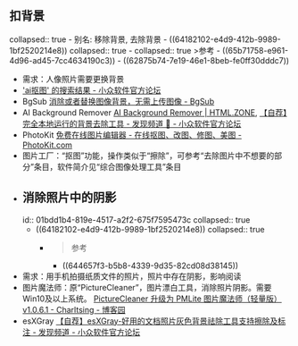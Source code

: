 ## 扣背景
collapsed:: true
	- 别名: 移除背景, 去除背景
	- ((64182102-e4d9-412b-9989-1bf2520214e8))
	  collapsed:: true
		- collapsed:: true
		  >参考
			- ((65b71758-e961-4d96-ad45-7cc4634190c3))
			- ((62875b74-7e19-46e1-8beb-fe0ff30dddc7))
- 需求：人像照片需要更换背景
- ['ai抠图' 的搜索结果 - 小众软件官方论坛](https://meta.appinn.net/search?q=ai%E6%8A%A0%E5%9B%BE)
- BgSub [消除或者替换图像背景，无需上传图像 - BgSub](https://bgsub.cn/)
- AI Background Remover [AI Background Remover | HTML.ZONE](https://html.zone/background-remover), [【自荐】完全本地运行的背景去除工具 - 发现频道 🔎 - 小众软件官方论坛](https://meta.appinn.net/t/topic/58203)
- PhotoKit [免费在线图片编辑器 - 在线抠图、改图、修图、美图 - PhotoKit.com](https://photokit.com/?lang=zh)
- 图片工厂：“抠图”功能，操作类似于“擦除”，可参考“去除图片中不想要的部分”条目，软件简介见“综合图像处理工具”条目
- ## 消除照片中的阴影
  id:: 01bdd1b4-819e-4517-a2f2-675f7595473c
  collapsed:: true
	- ((64182102-e4d9-412b-9989-1bf2520214e8))
	  collapsed:: true
		- > 参考
			- ((644657f3-b5b8-4339-9d35-82cd08d38145))
- 需求：用手机拍摄纸质文件的照片，照片中存在阴影，影响阅读
- 图片魔法师：原“PictureCleaner”，图片漂白工具，消除照片阴影。需要Win10及以上系统。 [PictureCleaner 升级为 PMLite 图片魔法师（轻量版）v1.0.6.1 - Charltsing - 博客园](https://www.cnblogs.com/Charltsing/p/PictureCleaner.html)
- esXGray [【自荐】esXGray-好用的文档照片灰色背景祛除工具支持擦除及标注 - 发现频道 - 小众软件官方论坛](https://meta.appinn.net/t/topic/28568)
